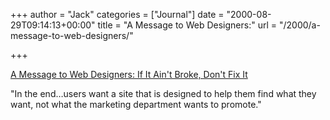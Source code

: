 +++
author = "Jack"
categories = ["Journal"]
date = "2000-08-29T09:14:13+00:00"
title = "A Message to Web Designers:"
url = "/2000/a-message-to-web-designers/"

+++

[A Message to Web Designers: If It Ain't Broke, Don't Fix It][1]

"In the end&#8230;users want a site that is designed to help them find what they want, not what the marketing department wants to promote."

 [1]: http://www.nytimes.com/library/tech/00/08/circuits/articles/03desi.html